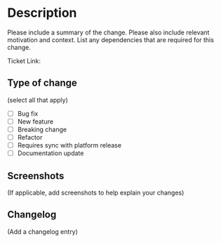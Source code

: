 # Description

Please include a summary of the change. Please also include relevant motivation and context. List any dependencies that are required for this change.

Ticket Link: 

## Type of change

(select all that apply)

- [ ] Bug fix 
- [ ] New feature 
- [ ] Breaking change 
- [ ] Refactor
- [ ] Requires sync with platform release
- [ ] Documentation update

## Screenshots

(If applicable, add screenshots to help explain your changes)

## Changelog

(Add a changelog entry)
